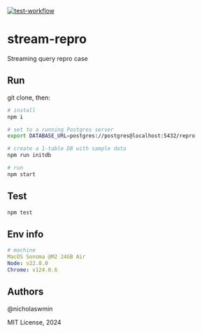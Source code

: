 [![test-workflow][test-workflow-badge]][ci-test]

# stream-repro
Streaming query repro case

## Run

git clone, then:

```bash
# install
npm i

# set to a running Postgres server
export DATABASE_URL=postgres://postgres@localhost:5432/repro

# create a 1-table DB with sample data
npm run initdb

# run
npm start
```

## Test

```bash
npm test
```

## Env info

```yml
# machine
MacOS Sonoma @M2 24GB Air
Node: v22.0.0
Chrome: v124.0.6  
```

## Authors

@nicholaswmin

MIT License, 2024

[test-workflow-badge]: https://github.com/nicholaswmin/stream-repro/actions/workflows/tests.yml/badge.svg
[ci-test]: https://github.com/nicholaswmin/stream-repro/actions/workflows/tests.yml
[nicholaswmin]: https://github.com/nicholaswmin

